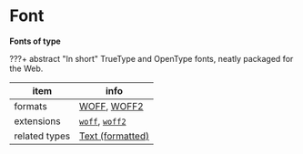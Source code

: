 

# Font

**Fonts of type**

???+ abstract "In short"
    TrueType and OpenType fonts, neatly packaged for the Web.

item | info
--- | ---
formats | [WOFF](../fileFormats/woff.md), [WOFF2](../fileFormats/woff2.md)
extensions | [`woff`](../extensions/woff.md), [`woff2`](../extensions/woff2.md)
related types | [Text (formatted)](../dataTypes/textFormatted.md)



